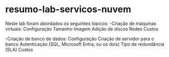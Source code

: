 # resumo-lab-servicos-nuvem

Neste lab foram abordados os seguintes tópicos:
-Criação de máquinas virtuais: 
	Configuração
	Tamanho
	Imagem
	Adição de discos
	Redes
	Custos
	
-Criação de banco de dados:
	Configuração
	Criação de servidor para o banco
	Autenticação (SQL, Microsoft Entra, ou os dois)
	Tipo de redundância (SLA)
	Custos
